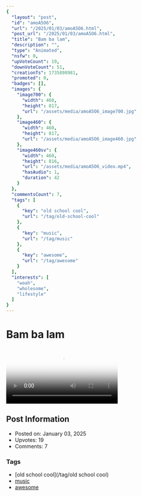 ```yaml
---
{
  "layout": "post",
  "id": "amoA5O6",
  "url": "/2025/01/03/amoA5O6.html",
  "post_url": "/2025/01/03/amoA5O6.html",
  "title": "Bam ba lam",
  "description": "",
  "type": "Animated",
  "nsfw": 0,
  "upVoteCount": 19,
  "downVoteCount": 51,
  "creationTs": 1735898981,
  "promoted": 0,
  "badges": [],
  "images": {
    "image700": {
      "width": 460,
      "height": 817,
      "url": "/assets/media/amoA5O6_image700.jpg"
    },
    "image460": {
      "width": 460,
      "height": 817,
      "url": "/assets/media/amoA5O6_image460.jpg"
    },
    "image460sv": {
      "width": 460,
      "height": 816,
      "url": "/assets/media/amoA5O6_video.mp4",
      "hasAudio": 1,
      "duration": 42
    }
  },
  "commentsCount": 7,
  "tags": [
    {
      "key": "old school cool",
      "url": "/tag/old-school-cool"
    },
    {
      "key": "music",
      "url": "/tag/music"
    },
    {
      "key": "awesome",
      "url": "/tag/awesome"
    }
  ],
  "interests": [
    "woah",
    "wholesome",
    "lifestyle"
  ]
}
---
```


# Bam ba lam

<video controls playsinline loop poster="/assets/media/amoA5O6_image460.jpg">
  <source src="/assets/media/amoA5O6_video.mp4" type="video/mp4">
  Your browser does not support the video tag.
</video>

## Post Information

- Posted on: January 03, 2025
- Upvotes: 19
- Comments: 7

### Tags

- [old school cool](/tag/old school cool)
- [music](/tag/music)
- [awesome](/tag/awesome)
